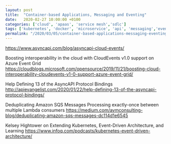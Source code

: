 ```yaml
---
layout: post
title:  "Container-based Applications, Messaging and Eventing"
date:   2020-02-27 10:00:00 +0100
categories: ['cloud', 'apaas', 'service mesh','sdlc'] 
tags: ['kubernetes', 'docker', 'microservice', 'api', 'messaging','eventing']
permalink: "/2020/03/05/container-based-applications-messaging-eventing"
---
```


https://www.asyncapi.com/blog/asyncapi-cloud-events/

Boosting interoperability in the cloud with CloudEvents v1.0 support on Azure Event Grid
https://cloudblogs.microsoft.com/opensource/2019/11/21/boosting-cloud-interoperability-cloudevents-v1-0-support-azure-event-grid/

Help Defining 13 of the AsyncAPI Protocol Bindings
http://apievangelist.com/2020/01/22/help-defining-13-of-the-asyncapi-protocol-bindings/

Deduplicating Amazon SQS Messages
Processing exactly-once between multiple Lambda consumers
https://medium.com/avmconsulting-blog/deduplicating-amazon-sqs-messages-dc114d1e6545

Kelsey Hightower on Extending Kubernetes, Event-Driven Architecture, and Learning
https://www.infoq.com/podcasts/kubernetes-event-driven-architecture/